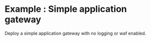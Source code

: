 # Example : Simple application gateway

Deploy a simple application gateway with no logging or waf enabled.
